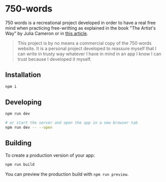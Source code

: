 # 750-words

750 words is a recreational project developed in order to have a real free mind when practicing free-writting as explained in the book "The Artist's Way" by Julia Cameron or in [this article](https://betterhumans.pub/better-than-meditation-12532d29f6cd).

> This project is by no means a commercial copy of the 750 words website. It is a personal project developed to reassure myself that I can write in trusty way whatever I have in mind in an app I know I can trust because I developed it myself.

## Installation

```bash
npm i
```

## Developing

```bash
npm run dev

# or start the server and open the app in a new browser tab
npm run dev -- --open
```

## Building

To create a production version of your app:

```bash
npm run build
```

You can preview the production build with `npm run preview`.
